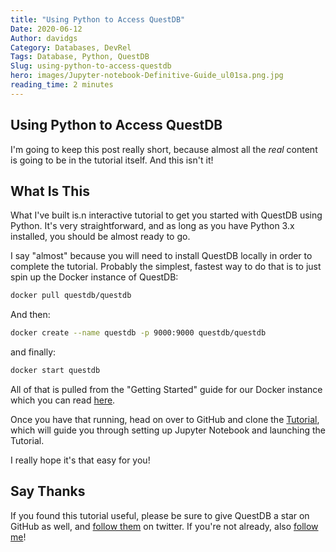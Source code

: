 ```yaml
---
title: "Using Python to Access QuestDB"
Date: 2020-06-12
Author: davidgs
Category: Databases, DevRel
Tags: Database, Python, QuestDB
Slug: using-python-to-access-questdb
hero: images/Jupyter-notebook-Definitive-Guide_ul01sa.png.jpg
reading_time: 2 minutes
---
```


## Using Python to Access QuestDB

I'm going to keep this post really short, because almost all the *real* content is going to be in the tutorial itself. And this isn't it! 

## What Is This

What I've built is.n interactive tutorial to get you started with QuestDB using Python. It's very straightforward, and as long as you have Python 3.x installed, you should be almost ready to go. 

I say "almost" because you will need to install QuestDB locally in order to complete the tutorial. Probably the simplest, fastest way to do that is to just spin up the Docker instance of QuestDB:

```bash
docker pull questdb/questdb
```
And then:

```bash
docker create --name questdb -p 9000:9000 questdb/questdb
```

and finally:

```bash
docker start questdb
```

All of that is pulled from the "Getting Started" guide for our Docker instance which you can read [here](https://questdb.io/docs/guideDocker).

Once you have that running, head on over to GitHub and clone the [Tutorial](https://github.com/davidgs/QuestNotebook), which will guide you through setting up Jupyter Notebook and launching the Tutorial. 

I really hope it's that easy for you! 

## Say Thanks

If you found this tutorial useful, please be sure to give QuestDB a star on GitHub as well, and [follow them](https://twitter.com/intent/follow?screen_name=questdb) on twitter. If you're not already, also [follow me](https://twitter.com/intent/follow?screen_name=davidgsIoT)! 
